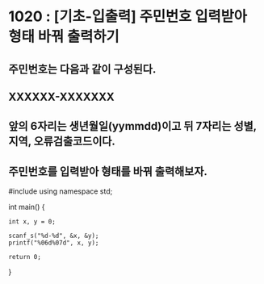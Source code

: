 # 1020 : [기초-입출력] 주민번호 입력받아 형태 바꿔 출력하기

## 주민번호는 다음과 같이 구성된다.
## XXXXXX-XXXXXXX
## 앞의 6자리는 생년월일(yymmdd)이고 뒤 7자리는 성별, 지역, 오류검출코드이다.
## 주민번호를 입력받아 형태를 바꿔 출력해보자.

#include <iostream>
using namespace std;

int main() {
	
	int x, y = 0;

	scanf_s("%d-%d", &x, &y);
	printf("%06d%07d", x, y);

	return 0;
}